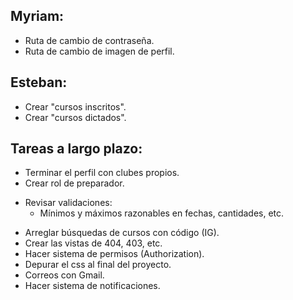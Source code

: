## Myriam:

- Ruta de cambio de contraseña.
- Ruta de cambio de imagen de perfil.

## Esteban:

- Crear "cursos inscritos".
- Crear "cursos dictados".

## Tareas a largo plazo:

- Terminar el perfil con clubes propios.
- Crear rol de preparador.
* Revisar validaciones:
  - Mínimos y máximos razonables en fechas, cantidades, etc.
- Arreglar búsquedas de cursos con código (IG).
- Crear las vistas de 404, 403, etc.
- Hacer sistema de permisos (Authorization).
- Depurar el css al final del proyecto.
- Correos con Gmail.
- Hacer sistema de notificaciones.

